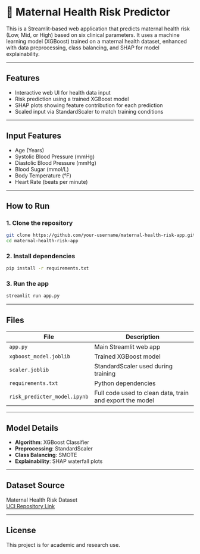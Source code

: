 # 🤰 Maternal Health Risk Predictor

This is a Streamlit-based web application that predicts maternal health risk (Low, Mid, or High) based on six clinical parameters. It uses a machine learning model (XGBoost) trained on a maternal health dataset, enhanced with data preprocessing, class balancing, and SHAP for model explainability.

---

## Features

- Interactive web UI for health data input
- Risk prediction using a trained XGBoost model
- SHAP plots showing feature contribution for each prediction
- Scaled input via StandardScaler to match training conditions

---

##  Input Features

- Age (Years)
- Systolic Blood Pressure (mmHg)
- Diastolic Blood Pressure (mmHg)
- Blood Sugar (mmol/L)
- Body Temperature (°F)
- Heart Rate (beats per minute)

---

##  How to Run

###  1. Clone the repository
```bash
git clone https://github.com/your-username/maternal-health-risk-app.git
cd maternal-health-risk-app
```

###  2. Install dependencies
```bash
pip install -r requirements.txt
```

###  3. Run the app
```bash
streamlit run app.py
```

---

## Files

| File                         | Description                                              |
|------------------------------|----------------------------------------------------------|
| `app.py`                     | Main Streamlit web app                                   |
| `xgboost_model.joblib`       | Trained XGBoost model                                    |
| `scaler.joblib`              | StandardScaler used during training                      |
| `requirements.txt`           | Python dependencies                                      |
| `risk_predicter_model.ipynb` | Full code used to clean data, train and export the model |
---

## Model Details

- **Algorithm**: XGBoost Classifier
- **Preprocessing**: StandardScaler
- **Class Balancing**: SMOTE
- **Explainability**: SHAP waterfall plots

---

## Dataset Source

Maternal Health Risk Dataset  
[UCI Repository Link](https://archive.ics.uci.edu/dataset/863/maternal+health+risk)

---

## License

This project is for academic and research use.
